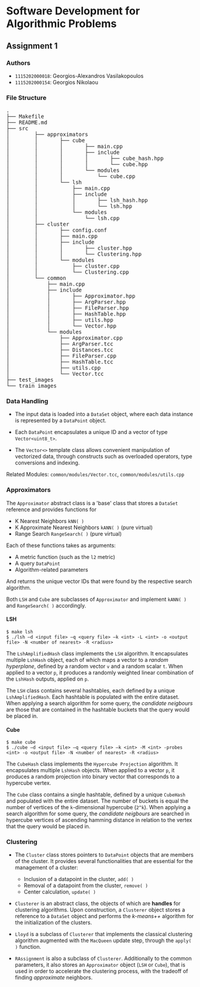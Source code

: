 # Software Development for Algorithmic Problems
## Assignment 1


### Authors
- `1115202000018`: Georgios-Alexandros Vasilakopoulos
- `1115202000154`: Georgios Nikolaou




### File Structure

<pre>
.
├── Makefile
├── README.md
├── src
│		 ├── approximators
│		 │		 ├── cube
│		 │		 │		 ├── main.cpp
│		 │		 │		 ├── include
│		 │		 │		 │		 ├── cube_hash.hpp
│		 │		 │		 │		 └── cube.hpp
│		 │		 │		 └── modules
│		 │		 │		     └── cube.cpp
│		 │		 └── lsh
│		 │		     ├── main.cpp
│		 │		     ├── include
│		 │		     │		 ├── lsh_hash.hpp
│		 │		     │		 └── lsh.hpp
│		 │		     └── modules
│		 │		         └── lsh.cpp
│		 ├── cluster
│		 │		 ├── config.conf
│		 │		 ├── main.cpp
│		 │		 ├── include
│		 │		 │		 ├── cluster.hpp
│		 │		 │		 └── Clustering.hpp
│		 │		 └── modules
│		 │		     ├── cluster.cpp
│		 │		     └── Clustering.cpp
│		 └── common
│		     ├── main.cpp
│		     ├── include
│		     │		 ├── Approximator.hpp
│		     │		 ├── ArgParser.hpp
│		     │		 ├── FileParser.hpp
│		     │		 ├── HashTable.hpp
│		     │		 ├── utils.hpp
│		     │		 └── Vector.hpp
│		     └── modules
│		         ├── Approximator.cpp
│		         ├── ArgParser.tcc
│		         ├── Distances.tcc
│		         ├── FileParser.cpp
│		         ├── HashTable.tcc
│		         ├── utils.cpp
│		         └── Vector.tcc
├── test_images
└── train_images
</pre>

### Data Handling

- The input data is loaded into a `DataSet` object, where each data instance is represented by a `DataPoint` object. 

- Each `DataPoint` encapsulates a unique ID and a vector of type `Vector<uint8_t>`.

- The `Vector<>` template class allows convenient manipulation of vectorized data, through constructs such as overloaded operators, type conversions and indexing. 

Related Modules: `common/modules/Vector.tcc`, `common/modules/utils.cpp`


### Approximators

The `Approximator` abstract class is a 'base' class that stores a `DataSet` reference and provides functions for

- K Nearest Neighbors `kNN( )`
- K Approximate Nearest Neighbors `kANN( )` (pure virtual)
- Range Search `RangeSearch( )` (pure virtual)

Each of these functions takes as arguments:

- A metric function (such as the `l2` metric)
- A query `DataPoint`
- Algorithm-related parameters

And returns the unique vector IDs that were found by the respective search algorithm.

Both `LSH` and `Cube` are subclasses of `Approximator` and implement `kANN( )` and `RangeSearch( )` accordingly.

#### LSH

```
$ make lsh
$ ./lsh –d <input file> –q <query file> –k <int> -L <int> -ο <output file> -Ν <number of nearest> -R <radius>
```

The `LshAmplifiedHash` class implements the `LSH` algorithm. It encapsulates multiple `LshHash` object, each of which maps a vector to a *random hyperplane*, defined by a random vector `v` and a random scalar `t`. When applied to a vector `p`, it produces a randomly weighted linear combination of the `LshHash` outputs, applied on `p`.

The `LSH` class contains several hashtables, each defined by a unique `LshAmplifiedHash`. Each hashtable is populated with the entire dataset. When applying a search algorithm for some query, the *candidate neigbours* are those that are contained in the hashtable buckets that the query would be placed in. 

#### Cube

```
$ make cube
$ ./cube –d <input file> –q <query file> –k <int> -M <int> -probes <int> -ο <output file> -Ν <number of nearest> -R <radius>
```

The `CubeHash` class implements the `Hypercube Projection` algorithm. It encapsulates multiple `LshHash` objects. When applied to a vector `p`, it produces a random projection into binary vector that corresponds to a hypercube vertex. 

The `Cube` class contains a single hashtable, defined by a unique `CubeHash` and populated with the entire dataset. The number of buckets is equal the number of vertices of the `k`-dimensional hypercube (`2^k`). When applying a search algorithm for some query, the *candidate neigbours* are searched in hypercube vertices of ascending hamming distance in relation to the vertex that the query would be placed in. 



### Clustering

- The `Cluster` class stores pointers to `DataPoint` objects that are members of the cluster. It provides several functionalities that are essential for the management of a cluster:

	- Inclusion of a datapoint in the cluster, `add( )`
	- Removal of a datapoint from the cluster, `remove( )`
	- Center calculation, `update( )` 

- `Clusterer` is an abstract class, the objects of which are **handles** for clustering algorithms. Upon construction, a `Clusterer` object stores a reference to a `DataSet` object and performs the *k-means++* algorithm for the initialization of the clusters.

- `Lloyd` is a subclass of `Clusterer` that implements the classical clustering algorithm augmented with the `MacQueen` update step, through the `apply( )` function.

- `RAssignment` is also a subclass of `Clusterer`. Additionally to the common parameters, it also stores an `Approximator` object (`LSH` or `Cube`), that is used in order to accelerate the clustering process, with the tradeoff of finding *approximate* neighbors.

















